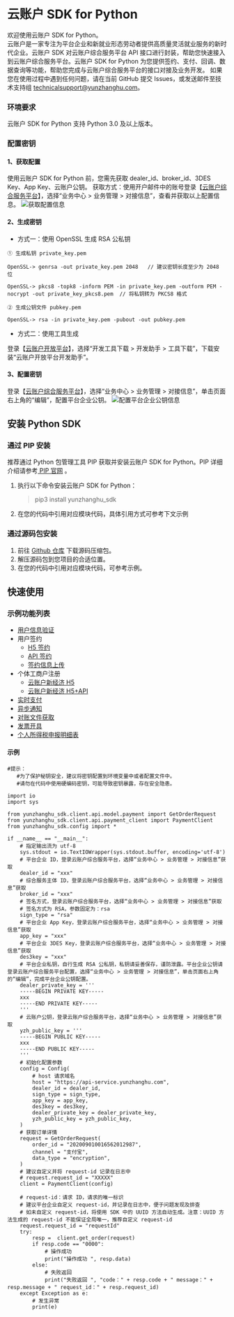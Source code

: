 # 云账户 SDK for Python

欢迎使用云账户 SDK for Python。  
云账户是一家专注为平台企业和新就业形态劳动者提供高质量灵活就业服务的新时代企业。云账户 SDK 对云账户综合服务平台 API 接口进行封装，帮助您快速接入到云账户综合服务平台。云账户 SDK for Python 为您提供签约、支付、回调、数据查询等功能，帮助您完成与云账户综合服务平台的接口对接及业务开发。
如果您在使用过程中遇到任何问题，请在当前 GitHub 提交 Issues，或发送邮件至技术支持组 [technicalsupport@yunzhanghu.com](mailto:technicalsupport@yunzhanghu.com)。

### 环境要求

云账户 SDK for Python 支持 Python 3.0 及以上版本。

### 配置密钥

#### 1、获取配置

使用云账户 SDK for Python 前，您需先获取 dealer_id、broker_id、3DES Key、App Key、云账户公钥。
获取方式：使用开户邮件中的账号登录【[云账户综合服务平台](https://service.yunzhanghu.com)】，选择“业务中心 > 业务管理 > 对接信息”，查看并获取以上配置信息。
![获取配置信息](https://yos.yunzhanghu.com/getobject/2025-02-10-duijiexinxi.png?isAttachment=false&fileID=aed58af41aedcc178a160094cf57bea52b5ead65&signature=FGeLvvOykgSldgmDzR%2F%2FxLDH%2FDL049Bz5OWR8XnyohE%3D)

#### 2、生成密钥

- 方式一：使用 OpenSSL 生成 RSA 公私钥

```
① ⽣成私钥 private_key.pem

OpenSSL-> genrsa -out private_key.pem 2048   // 建议密钥⻓度⾄少为 2048 位

OpenSSL-> pkcs8 -topk8 -inform PEM -in private_key.pem -outform PEM -nocrypt -out private_key_pkcs8.pem  // 将私钥转为 PKCS8 格式

② ⽣成公钥⽂件 pubkey.pem

OpenSSL-> rsa -in private_key.pem -pubout -out pubkey.pem

```

- 方式二：使用工具生成

登录【[云账户开放平台](https://open.yunzhanghu.com)】，选择“开发工具下载 > 开发助手 > 工具下载”，下载安装“云账户开放平台开发助手”。

#### 3、配置密钥

登录【[云账户综合服务平台](https://service.yunzhanghu.com)】，选择“业务中心 > 业务管理 > 对接信息”，单击页面右上角的“编辑”，配置平台企业公钥。
![配置平台企业公钥信息](https://yos.yunzhanghu.com/getobject/2025-02-11-dealerpublickey.png?isAttachment=false&fileID=6359c3b70c1a93aad5d230c76095a8baa61f4627&signature=pDmxtJYTn9Rghn1POO3XAWHXo1wIBenFXAu9ABEyGbk%3D)


## 安装 Python SDK

### 通过 PIP 安装

推荐通过 Python 包管理工具 PIP 获取并安装云账户 SDK for Python。PIP 详细介绍请参考[ PIP 官网](https://pypi.org) 。

1. 执行以下命令安装云账户 SDK for Python：

   > pip3 install yunzhanghu_sdk

2. 在您的代码中引用对应模块代码，具体引用方式可参考下文示例

### 通过源码包安装

1. 前往 [Github 仓库](https://github.com/YunzhanghuOpen/sdk-python) 下载源码压缩包。
2. 解压源码包到您项目的合适位置。
3. 在您的代码中引用对应模块代码，可参考示例。


## 快速使用

### 示例功能列表

- [用户信息验证](yunzhanghu_sdk/example/authentication_example.py)
- 用户签约
   - [H5 签约](yunzhanghu_sdk/example/h5usersign_example.py)
   - [API 签约](yunzhanghu_sdk/example/apiusersign_example.py)
   - [签约信息上传](yunzhanghu_sdk/example/uploadusersign_example.py)
- 个体工商户注册
   - [云账户新经济 H5](yunzhanghu_sdk/example/bizlicxjjh5_example.py)
   - [云账户新经济 H5+API](yunzhanghu_sdk/example/bizlicxjjh5api_example.py)
- [实时支付](yunzhanghu_sdk/example/payment_example.py)
- [异步通知](yunzhanghu_sdk/example/notify_example.py)
- [对账文件获取](yunzhanghu_sdk/example/dataservice_example.py)
- [发票开具](yunzhanghu_sdk/example/invoice_example.py)
- [个人所得税申报明细表](yunzhanghu_sdk/example/tax_example.py)

#### 示例

```
#提示：
   #为了保护秘钥安全，建议将密钥配置到环境变量中或者配置文件中。
   #请勿在代码中使用硬编码密钥，可能导致密钥暴露，存在安全隐患。

import io
import sys

from yunzhanghu_sdk.client.api.model.payment import GetOrderRequest
from yunzhanghu_sdk.client.api.payment_client import PaymentClient
from yunzhanghu_sdk.config import *

if __name__ == "__main__":
    # 指定输出流为 utf-8
    sys.stdout = io.TextIOWrapper(sys.stdout.buffer, encoding='utf-8')
    # 平台企业 ID，登录云账户综合服务平台，选择“业务中心 > 业务管理 > 对接信息”获取
    dealer_id = "xxx"
    # 综合服务主体 ID，登录云账户综合服务平台，选择“业务中心 > 业务管理 > 对接信息”获取
    broker_id = "xxx"
    # 签名方式，登录云账户综合服务平台，选择“业务中心 > 业务管理 > 对接信息”获取
    # 签名方式为 RSA，参数固定为：rsa
    sign_type = "rsa"
    # 平台企业 App Key，登录云账户综合服务平台，选择“业务中心 > 业务管理 > 对接信息”获取
    app_key = "xxx"
    # 平台企业 3DES Key，登录云账户综合服务平台，选择“业务中心 > 业务管理 > 对接信息”获取
    des3key = "xxx"
    # 平台企业私钥，自行生成 RSA 公私钥，私钥请妥善保存，谨防泄露。平台企业公钥请登录云账户综合服务平台配置，选择“业务中心 > 业务管理 > 对接信息”，单击页面右上角的“编辑”，完成平台企业公钥配置。
    dealer_private_key = '''
    -----BEGIN PRIVATE KEY-----
    xxx
    -----END PRIVATE KEY-----
    '''
    # 云账户公钥，登录云账户综合服务平台，选择“业务中心 > 业务管理 > 对接信息”获取
    yzh_public_key = '''
    -----BEGIN PUBLIC KEY-----
    xxx
    -----END PUBLIC KEY-----
    '''
    # 初始化配置参数 
    config = Config(
        # host 请求域名
        host = "https://api-service.yunzhanghu.com",
        dealer_id = dealer_id,
        sign_type = sign_type,
        app_key = app_key,
        des3key = des3key,
        dealer_private_key = dealer_private_key,
        yzh_public_key = yzh_public_key,
    )
    # 获取订单详情
    request = GetOrderRequest(
        order_id = "202009010016562012987",
        channel = "支付宝",
        data_type = "encryption",
    )
    # 建议自定义并将 request-id 记录在日志中
    # request.request_id = "XXXXX"
    client = PaymentClient(config)

    # request-id：请求 ID，请求的唯一标识
    # 建议平台企业自定义 request-id，并记录在日志中，便于问题发现及排查
    # 如未自定义 request-id，将使用 SDK 中的 UUID 方法自动生成。注意：UUID 方法生成的 request-id 不能保证全局唯一，推荐自定义 request-id
    request.request_id = "requestId"
    try:
        resp =  client.get_order(request)
        if resp.code == "0000":
            # 操作成功
            print("操作成功 ", resp.data)
        else:
            # 失败返回
            print("失败返回 ", "code：" + resp.code + " message：" + resp.message + " request_id：" + resp.request_id)
    except Exception as e:
        # 发生异常
        print(e)